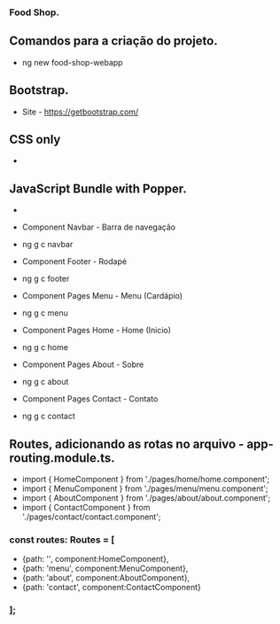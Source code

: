 ### Food Shop.

## Comandos para a criação do projeto.
- ng new food-shop-webapp

## Bootstrap.
- Site - https://getbootstrap.com/
## CSS only
- <link href="https://cdn.jsdelivr.net/npm/bootstrap@5.2.0-beta1/dist/css/bootstrap.min.css">

## JavaScript Bundle with Popper.
- <script src="https://cdn.jsdelivr.net/npm/bootstrap@5.2.0-beta1/dist/js/bootstrap.bundle.min.js"></script>

- Component Navbar - Barra de navegação
- ng g c navbar

- Component Footer - Rodapé
- ng g c footer

- Component Pages Menu - Menu (Cardápio)
- ng g c menu

- Component Pages Home - Home (Inicio)
- ng g c home

- Component Pages About - Sobre
- ng g c about

- Component Pages Contact - Contato
- ng g c contact

## Routes, adicionando as rotas no arquivo - app-routing.module.ts.
- import { HomeComponent } from './pages/home/home.component';
- import { MenuComponent } from './pages/menu/menu.component';
- import { AboutComponent } from './pages/about/about.component';
- import { ContactComponent } from './pages/contact/contact.component';

### const routes: Routes = [
- {path: '', component:HomeComponent},
- {path: 'menu', component:MenuComponent},
- {path: 'about', component:AboutComponent},
- {path: 'contact', component:ContactComponent}
### ];


